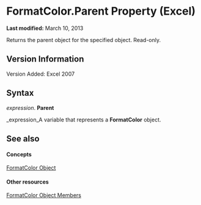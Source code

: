 
# FormatColor.Parent Property (Excel)

 **Last modified:** March 10, 2013

Returns the parent object for the specified object. Read-only.

## Version Information

Version Added: Excel 2007 


## Syntax

 _expression_. **Parent**

 _expression_A variable that represents a  **FormatColor** object.


## See also


#### Concepts


 [FormatColor Object](b7818b27-8790-ef52-c24e-8edbdcf979f2.md)
#### Other resources


 [FormatColor Object Members](4e3d955c-f9da-e83a-70dc-8ce7efa81cfb.md)
